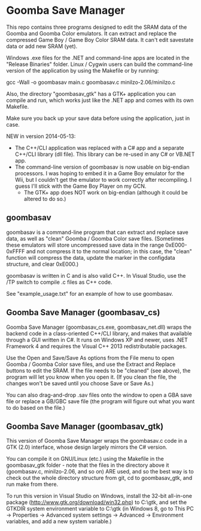 Goomba Save Manager
===================

This repo contains three programs designed to edit the SRAM data of the Goomba and Goomba Color emulators. It can extract and replace the compressed Game Boy / Game Boy Color SRAM data. It can't edit savestate data or add new SRAM (yet).

Windows .exe files for the .NET and command-line apps are located in the "Release Binaries" folder. Linux / Cygwin users can build the command-line version of the application by using the Makefile or by running:

  gcc -Wall -o goombasav main.c goombasav.c minilzo-2.06/minilzo.c

Also, the directory "goombasav_gtk" has a GTK+ application you can compile and run, which works just like the .NET app and comes with its own Makefile.

Make sure you back up your save data before using the application, just in case.

NEW in version 2014-05-13:
* The C++/CLI application was replaced with a C# app and a separate C++/CLI library (dll file). This library can be re-used in any C# or VB.NET app.
* The command-line version of goombasav is now usable on big-endian processors. I was hoping to embed it in a Game Boy emulator for the Wii, but I couldn't get the emulator to work correctly after recompiling. I guess I'll stick with the Game Boy Player on my GCN.
  * The GTK+ app does NOT work on big-endian (although it could be altered to do so.)

goombasav
---------

goombasav is a command-line program that can extract and replace save data, as well as "clean" Goomba / Goomba Color save files. (Sometimes these emulators will store uncompressed save data in the range 0xE000-0xFFFF and not compress it to the normal location; in this case, the "clean" function will compress the data, update the marker in the configdata structure, and clear 0xE000.)

goombasav is written in C and is also valid C++. In Visual Studio, use the /TP switch to compile .c files as C++ code.

See "example_usage.txt" for an example of how to use goombasav.

Goomba Save Manager (goombasav_cs)
-----------------------------------

Goomba Save Manager (goombasav_cs.exe, goombasav_net.dll) wraps the backend code in a class-oriented C++/CLI library, and makes that available through a GUI written in C#. It runs on Windows XP and newer, uses .NET Framework 4 and requires the Visual C++ 2013 redistributable packages.

Use the Open and Save/Save As options from the File menu to open Goomba / Goomba Color save files, and use the Extract and Replace buttons to edit the SRAM. If the file needs to be "cleaned" (see above), the program will let you know when you open it. (If you clean the file, the changes won't be saved until you choose Save or Save As.)

You can also drag-and-drop .sav files onto the window to open a GBA save file or replace a GB/GBC save file (the program will figure out what you want to do based on the file.)

Goomba Save Manager (goombasav_gtk)
-----------------------------------

This version of Goomba Save Manager wraps the goombasav.c code in a GTK (2.0) interface, whose design largely mirrors the C# version.

You can compile it on GNU/Linux (etc.) using the Makefile in the goombasav_gtk folder - note that the files in the directory above it (goombasav.c, minilzo-2.06, and so on) ARE used, and so the best way is to check out the whole directory structure from git, cd to goombasav_gtk, and run make from there.

To run this version in Visual Studio on Windows, install the 32-bit all-in-one package (http://www.gtk.org/download/win32.php) to C:\gtk, and set the GTKDIR system environment variable to C:\gtk (in Windows 8, go to This PC -> Properties -> Advanced system settings -> Advanced -> Environment variables, and add a new system variable.)
